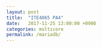 ```yaml
---
layout: post
title:  "ITE4065 PA4"
date:   2017-11-25 13:00:00 +0900
categories: multicore
permalink: /mariadb/
---
```

